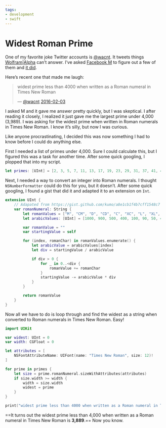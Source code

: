 ```yaml
---
tags:
- development
- swift
---
```


# Widest Roman Prime

One of my favorite joke Twitter accounts is [@wacnt](https://twitter.com/wacnt). It tweets things [Wolfram|Alpha](http://www.wolframalpha.com) can’t answer. I’ve asked [Facebook M](http://www.wired.com/2015/08/facebook-launches-m-new-kind-virtual-assistant/) to figure out a few of them and [it did](https://twitter.com/soffes/status/679015723532947456).

Here’s recent one that made me laugh:

> widest prime less than 4000 when written as a Roman numeral in Times New Roman
>
> — [@wacnt](https://twitter.com/wacnt) [2016-02-03](https://twitter.com/wacnt/status/695034110037757952)

I asked M and it gave me answer pretty quickly, but I was skeptical. I after reading it closely, I realized it just gave me the largest prime under 4,000 (3,989). I was asking for the widest prime when written in Roman numerals in Times New Roman. I know it’s silly, but now I was curious.

Like anyone procrastinating, I decided this was now something I had to know before I could do anything else.

First I needed a list of primes under 4,000. Sure I could calculate this, but I figured this was a task for another time. After some quick googling, I plopped that into my script.

```swift
let primes: [UInt] = [2, 3, 5, 7, 11, 13, 17, 19, 23, 29, 31, 37, 41, 43, 47, 53, 59, 61, 67, 71, 73, 79, 83, 89, 97, 101, 103, 107, 109, 113, 127, 131, 137, 139, 149, 151, 157, 163, 167, 173, 179, 181, 191, 193, 197, 199, 211, 223, 227, 229, 233, 239, 241, 251, 257, 263, 269, 271, 277, 281, 283, 293, 307, 311, 313, 317, 331, 337, 347, 349, 353, 359, 367, 373, 379, 383, 389, 397, 401, 409, 419, 421, 431, 433, 439, 443, 449, 457, 461, 463, 467, 479, 487, 491, 499, 503, 509, 521, 523, 541, 547, 557, 563, 569, 571, 577, 587, 593, 599, 601, 607, 613, 617, 619, 631, 641, 643, 647, 653, 659, 661, 673, 677, 683, 691, 701, 709, 719, 727, 733, 739, 743, 751, 757, 761, 769, 773, 787, 797, 809, 811, 821, 823, 827, 829, 839, 853, 857, 859, 863, 877, 881, 883, 887, 907, 911, 919, 929, 937, 941, 947, 953, 967, 971, 977, 983, 991, 997, 1009, 1013, 1019, 1021, 1031, 1033, 1039, 1049, 1051, 1061, 1063, 1069, 1087, 1091, 1093, 1097, 1103, 1109, 1117, 1123, 1129, 1151, 1153, 1163, 1171, 1181, 1187, 1193, 1201, 1213, 1217, 1223, 1229, 1231, 1237, 1249, 1259, 1277, 1279, 1283, 1289, 1291, 1297, 1301, 1303, 1307, 1319, 1321, 1327, 1361, 1367, 1373, 1381, 1399, 1409, 1423, 1427, 1429, 1433, 1439, 1447, 1451, 1453, 1459, 1471, 1481, 1483, 1487, 1489, 1493, 1499, 1511, 1523, 1531, 1543, 1549, 1553, 1559, 1567, 1571, 1579, 1583, 1597, 1601, 1607, 1609, 1613, 1619, 1621, 1627, 1637, 1657, 1663, 1667, 1669, 1693, 1697, 1699, 1709, 1721, 1723, 1733, 1741, 1747, 1753, 1759, 1777, 1783, 1787, 1789, 1801, 1811, 1823, 1831, 1847, 1861, 1867, 1871, 1873, 1877, 1879, 1889, 1901, 1907, 1913, 1931, 1933, 1949, 1951, 1973, 1979, 1987, 1993, 1997, 1999, 2003, 2011, 2017, 2027, 2029, 2039, 2053, 2063, 2069, 2081, 2083, 2087, 2089, 2099, 2111, 2113, 2129, 2131, 2137, 2141, 2143, 2153, 2161, 2179, 2203, 2207, 2213, 2221, 2237, 2239, 2243, 2251, 2267, 2269, 2273, 2281, 2287, 2293, 2297, 2309, 2311, 2333, 2339, 2341, 2347, 2351, 2357, 2371, 2377, 2381, 2383, 2389, 2393, 2399, 2411, 2417, 2423, 2437, 2441, 2447, 2459, 2467, 2473, 2477, 2503, 2521, 2531, 2539, 2543, 2549, 2551, 2557, 2579, 2591, 2593, 2609, 2617, 2621, 2633, 2647, 2657, 2659, 2663, 2671, 2677, 2683, 2687, 2689, 2693, 2699, 2707, 2711, 2713, 2719, 2729, 2731, 2741, 2749, 2753, 2767, 2777, 2789, 2791, 2797, 2801, 2803, 2819, 2833, 2837, 2843, 2851, 2857, 2861, 2879, 2887, 2897, 2903, 2909, 2917, 2927, 2939, 2953, 2957, 2963, 2969, 2971, 2999, 3001, 3011, 3019, 3023, 3037, 3041, 3049, 3061, 3067, 3079, 3083, 3089, 3109, 3119, 3121, 3137, 3163, 3167, 3169, 3181, 3187, 3191, 3203, 3209, 3217, 3221, 3229, 3251, 3253, 3257, 3259, 3271, 3299, 3301, 3307, 3313, 3319, 3323, 3329, 3331, 3343, 3347, 3359, 3361, 3371, 3373, 3389, 3391, 3407, 3413, 3433, 3449, 3457, 3461, 3463, 3467, 3469, 3491, 3499, 3511, 3517, 3527, 3529, 3533, 3539, 3541, 3547, 3557, 3559, 3571, 3581, 3583, 3593, 3607, 3613, 3617, 3623, 3631, 3637, 3643, 3659, 3671, 3673, 3677, 3691, 3697, 3701, 3709, 3719, 3727, 3733, 3739, 3761, 3767, 3769, 3779, 3793, 3797, 3803, 3821, 3823, 3833, 3847, 3851, 3853, 3863, 3877, 3881, 3889, 3907, 3911, 3917, 3919, 3923, 3929, 3931, 3943]
```

Next, I needed a way to convert an integer into Roman numerals. I thought `NSNumberFormatter` could do this for you, but it doesn’t. After some quick googling, I found a gist that did it and adapted it to an extension on `Int`.

```swift
extension UInt {
	// Adapated from https://gist.github.com/kumo/a8e1cb1f4b7cff1548c7
	var romanNumeral: String {
		let romanValues = ["M", "CM", "D", "CD", "C", "XC", "L", "XL", "X", "IX", "V", "IV", "I"]
		let arabicValues: [UInt] = [1000, 900, 500, 400, 100, 90, 50, 40, 10, 9, 5, 4, 1]

		var romanValue = ""
		var startingValue = self

		for (index, romanChar) in romanValues.enumerate() {
			let arabicValue = arabicValues[index]
			let div = startingValue / arabicValue

			if div > 0 {
				for _ in 0..<div {
					romanValue += romanChar
				}
				startingValue -= arabicValue * div
			}
		}

		return romanValue
	}
}
```

Now all we have to do is loop through and find the widest as a string when converted to Roman numerals in Times New Roman. Easy!

```swift
import UIKit

var widest: UInt = 0
var width: CGFloat = 0

let attributes = [
	NSFontAttributeName: UIFont(name: "Times New Roman", size: 12)!
]

for prime in primes {
	let size = prime.romanNumeral.sizeWithAttributes(attributes)
	if size.width >= width {
		width = size.width
		widest = prime
	}
}

print("widest prime less than 4000 when written as a Roman numeral in Times New Roman: \(widest)")
```

==It turns out the widest prime less than 4,000 when written as a Roman numeral in Times New Roman is **3,889**.== Now you know.
